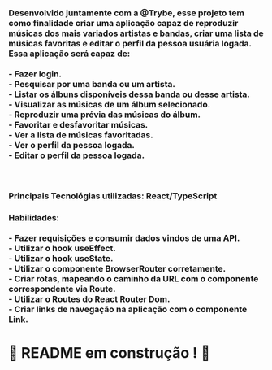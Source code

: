 <!-- Olá, Tryber!
Esse é apenas um arquivo inicial para o README do seu projeto.
É essencial que você preencha esse documento por conta própria, ok?
Não deixe de usar nossas dicas de escrita de README de projetos, e deixe sua criatividade brilhar!
:warning: IMPORTANTE: você precisa deixar nítido:
- quais arquivos/pastas foram desenvolvidos por você; 
- quais arquivos/pastas foram desenvolvidos por outra pessoa estudante;
- quais arquivos/pastas foram desenvolvidos pela Trybe.
-->
<h3 align="left">Desenvolvido juntamente com a @Trybe, esse projeto tem como finalidade criar uma aplicação capaz de reproduzir músicas dos mais variados artistas e bandas, criar uma lista de músicas favoritas e editar o perfil da pessoa usuária logada. Essa aplicação será capaz de:<br><br>- Fazer login.<br>- Pesquisar por uma banda ou um artista.<br>- Listar os álbuns disponíveis dessa banda ou desse artista.<br>- Visualizar as músicas de um álbum selecionado.<br>- Reproduzir uma prévia das músicas do álbum.<br>- Favoritar e desfavoritar músicas.<br>- Ver a lista de músicas favoritadas.<br>- Ver o perfil da pessoa logada.<br>- Editar o perfil da pessoa logada.<br><br><br><br>Principais Tecnológias utilizadas: React/TypeScript</h3>

###
<h3 align="left">Habilidades:<br><br>- Fazer requisições e consumir dados vindos de uma API.<br>- Utilizar o hook useEffect.<br>- Utilizar o hook useState.<br>- Utilizar o componente BrowserRouter corretamente.<br>- Criar rotas, mapeando o caminho da URL com o componente correspondente via Route.<br>- Utilizar o Routes do React Router Dom.<br>- Criar links de navegação na aplicação com o componente Link.</h3>

###

<p align="left"></p>

###
# :construction: README em construção ! :construction:
